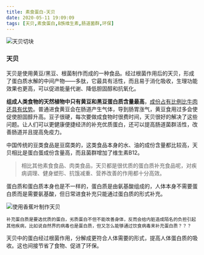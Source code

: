 ```yaml
---
title: 素食蛋白-天贝
date: 2020-05-11 19:09:09
tags: [天贝,素食蛋白,B族维生素,肠道菌群,环保]
---
```


![天贝切块](/images/tempeh/tempeh1.jpg)

### 天贝

​    天贝是使用黄豆/黑豆、根菌制作而成的一种食品。经过根菌作用后的天贝，形成了蛋白质水解的中间产物——多肽，它最具有活性，而且易于消化吸收，生理功能效果也更高，可以促进能量代谢、降低胆固醇和抗氧化。

​    **组成人类食物的天然植物中只有黄豆和黑豆蛋白质含量最高**，<u>成份占有比例比牛肉还具有优势</u>。普通进食黄豆会在肠道产生气体，导到肠胃涨气，黄豆食用过多会使促使胆固醇升高。豆子很硬，每次要做成食物时很费时间，天贝很好的解决了这些问题。让人们可以更健康便捷经济的补充优质蛋白，还可以提高肠道菌群活性，改善肠道并且提高免疫力。

​    中国传统的豆类食品是豆腐类的，这类食品本身的水、油的成份含量都比较高，天贝相比是蛋白蛋成份含量高，而且菌群增加了维生素B12。

> ​    相比其他素食食品、肉类食品，天贝都是很优质的蛋白质补充食品呢，对疾病调理、健身塑形、抗饿减重、营养改善的作用都十分高效。

​    蛋白质和蛋白质本身也是不一样的，蛋白质是由氨基酸组成的，人体本身不需要蛋白质而是需要氨基酸，但日常进食补充只能通过蛋白质的形式补充。

![使用香蕉叶制作天贝](/images/tempeh/tempeh2.jpeg)

```
补充蛋白质是要选优质的蛋白，劣质蛋白不但不能改善身体，反而会给内脏造成陌名的负担引起其他疾病，比如说自然界的病毒也是蛋白质，但又怎么能够通过饮食病毒来补充蛋白质？？？
```

天贝中的蛋白经过根菌作用，分解成更符合人体需要的形式，提高人体蛋白质的吸收。这也间接节省了食物、促进了环保。